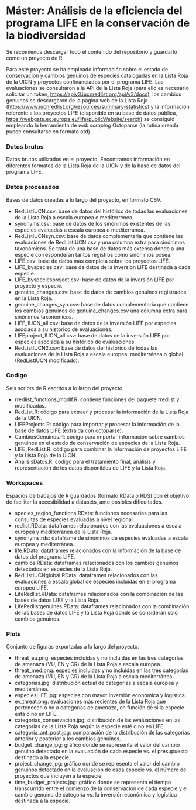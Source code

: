 # Máster: Análisis de la eficiencia del programa LIFE en la conservación de la biodiversidad

Se recomienda descargar todo el contenido del repositorio y guardarlo como un proyecto de R.

Para este proyecto se ha empleado información sobre el estado de conservación y cambios genuinos de especies catalogadas en la Lista Roja de la UICN y proyectos confinanciados por el programa LIFE. Las evaluaciones se consultaron a la API de la Lista Roja (para ello es necesario solicitar un token, https://apiv3.iucnredlist.org/api/v3/docs), los cambios genuinos se descargaron de la página web de la Lista Roja (https://www.iucnredlist.org/resources/summary-statistics) y la información referente a los proyectos LIFE (disponible en su base de datos pública, https://webgate.ec.europa.eu/life/publicWebsite/search) se consiguió empleando la herramienta de *web scraping* Octoparse (la rutina creada puede consultarse en formato otd).

### Datos brutos
Datos brutos utilizados en el proyecto. Encontramos información en diferentes formatos de la Lista Roja de la UICN y de la base de datos del programa LIFE.

### Datos procesados
Bases de datos creadas a lo largo del proyecto, en formato CSV.
  - RedListIUCN.csv: base de datos del histórico de todas las evaluaciones de la Lista Roja a escala europea o mediterrénea.
  - synonyms.csv: base de datos de los sinónimos existentes de las especies evaluadas a escala europea o mediterránea.
  - RedListIUCNsyn.csv: base de datos complementaria que contiene las evaluaciones de RedListIUCN.csv y una columna extra para sinónimos taxonómicos. Se trata de una base de datos más extensa donde a una especie corresponderán tantos registros como sinónimos posea.
  - LIFE.csv: base de datos más completa sobre los proyectos LIFE.
  - LIFE_byspecies.csv: base de datos de la inversion LIFE destinada a cada especie.
  - LIFE_byspeciesproject.csv: base de datos de la inversión LIFE por proyecto y especie.
  - genuine_changes.csv: base de datos de cambios genuinos registrados en la Lista Roja.
  - genuine_changes_syn.csv: base de datos complementaria que contiene los cambios genuinos de genuine_changes.csv una columna extra para sinónimos taxonómicos.
  - LIFE_IUCN_all.csv: base de datos de la inversión LIFE por especies asociada a su histórico de evaluaciones.
  - LIFEproject_IUCN_all.csv: base de datos de la inversión LIFE por especies asociada a su histórico de evaluaciones.
  - RedListIUCN2.csv: base de datos del histórico de todas las evaluaciones de la Lista Roja a escala europea, mediterrénea o global (RedListIUCN modificado).

### Codigo
Seis scripts de R escritos a lo largo del proyecto. 
  - rredlist_functions_modif.R: contiene funciones del paquete rredlist y modificadas.
  - RedList.R: código para extraer y procesar la información de la Lista Roja de la UICN.
  - LIFEProjects.R: código para importar y procesar la información de la base de datos LIFE (extraida con octoparse).
  - CambiosGenuinos.R: código para importar información sobre cambios genuinos en el estado de conservación de especies de la Lista Roja.
  - LIFE_RedList.R: código para combinar la información de proyectos LIFE y la Lista Roja de la UICN.
  - AnalisisDatos.R: código para el tratamiento final, análisis y representación de los datos disponibles de LIFE y la Lista Roja.
            
### Workspaces
Espacios de trabajos de R guardados (formato RData o RDS) con el objetivo de facilitar la accesibilidad a datasets, ante posibles dificultades.
  - species_region_functions.RData: funciones necesarias para las consultas de especies evaluadas a nivel regional.
  - redlist.RData: dataframes relacionados con las evaluaciones a escala europea y mediterránea de la Lista Roja.
  - synonyms.rds: dataframe de sinónimos de especies evaluadas a escala europea y mediterránea. 
  - life.RData: dataframes relacionados con la información de la base de datos del programa LIFE.
  - cambios.RData: dataframes relacionados con los cambios genuinos detectados en especies de la Lista Roja.
  - RedListIUCNglobal.RData: dataframes relacionados con las evaluaciones a escala global de especies incluidas en el programa europeo LIFE.
  - LifeRedlist.RData: dataframes relacionados con la combinación de las bases de datos LIFE y la Lista Roja.
  - LifeRedlistgenuines.RData: dataframes relacionados con la combinación de las bases de datos LIFE y la Lista Roja donde se consideran solo cambios genuinos.

### Plots
Conjunto de figuras exportadas a lo largo del proyecto.
  - threat_eu.png: especies incluidas y no incluidas en las tres categorías de amenaza (VU, EN y CR) de la Lista Roja a escala europea.
  - threat_med.png: especies incluidas y no incluidas en las tres categorías de amenaza (VU, EN y CR) de la Lista Roja a escala mediterránea.
  - categorias.jpg: distribución actual de categorías a escala europea y mediterránea.
  - especiesLIFE.jpg: especies con mayor inversión económica y logística.
  - ev_threat.png: evaluaciones más recientes de la Lista Roja que pertenecen o no a categorías de amenaza, en función de si la especie está o no en LIFE.
  - categorias_conservacion.jpg: distribución de las evaluaciones en las categorías de la Lista Roja según la especie esté o no en LIFE.
  - categoria_ant_post.jpg: comparación de la distribución de las categorías anterior y posterior a los cambios genuinos.
  - budget_change.jpg: gráfico donde se representa el valor del cambio genuino detectado en la evaluación de cada especie vs. el presupuesto destinado a la especie.
  - project_change.jpg: gráfico donde se representa el valor del cambio genuinos detectado en la evaluación de cada especie vs. el número de proyectos que incluyen a la especie.
  - time_budget_projects.jpg: gráfico donde se representa el tiempo transcurrido entre el comienzo de la conservación de cada especie y el cambio genuino de categoría vs. la inversión económica y logística destinada a la especie.
